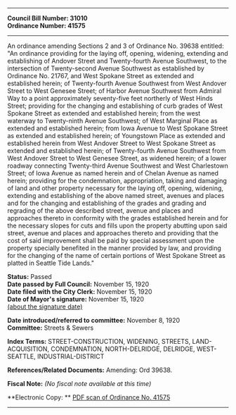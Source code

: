 * * * * *  
  
**Council Bill Number: [](#h0)[](#h2)31010**   
**Ordinance Number: 41575**  
  
* * * * *  
  
An ordinance amending Sections 2 and 3 of Ordinance No. 39638 entitled: "An ordinance providing for the laying off, opening, widening, extending and establishing of Andover Street and Twenty-fourth Avenue Southwest, to the intersection of Twenty-second Avenue Southwest as established by Ordinance No. 21767, and West Spokane Street as extended and established herein; of Twenty-fourth Avenue Southwest from West Andover Street to West Genesee Street; of Harbor Avenue Southwest from Admiral Way to a point approximately seventy-five feet northerly of West Hinds Street; providing for the changing and establishing of curb grades of West Spokane Street as extended and established herein; from the west waterway to Twenty-ninth Avenue Southwest; of West Marginal Place as extended and established herein; from Iowa Avenue to West Spokane Street as extended and established herein; of Youngstown Place as extended and established herein from West Andover Street to West Spokane Street as extended and established herein; of Twenty-fourth Avenue Southwest from West Andover Street to West Genesee Street, as widened herein; of a lower roadway connecting Twenty-third Avenue Southwest and West Charlestown Street; of Iowa Avenue as named herein and of Chelan Avenue as named herein; providing for the condemnation, appropriation, taking and damaging of land and other property necessary for the laying off, opening, widening, extending and establishing of the above named street, avenues and places and for the changing and establishing of the grades and grading and regrading of the above described street, avenue and places and approaches thereto in conformity with the grades established herein and for the necessary slopes for cuts and fills upon the property abutting upon said street, avenue and places and approaches thereto and providing that the cost of said improvement shall be paid by special assessment upon the property specially benefited in the manner provided by law, and providing for the changing of the name of certain portions of West Spokane Street as platted in Seattle Tide Lands."  
  
**Status:** Passed   
**Date passed by Full Council:** November 15, 1920   
**Date filed with the City Clerk:** November 15, 1920   
**Date of Mayor's signature:** November 15, 1920   
[(about the signature date)](/~public/approvaldate.htm)   
  
  
**Date introduced/referred to committee:** November 8, 1920   
**Committee:** Streets & Sewers   
  
**Index Terms:** STREET-CONSTRUCTION, WIDENING, STREETS, LAND-ACQUISITION, CONDEMNATION, NORTH-DELRIDGE, DELRIDGE, WEST-SEATTLE, INDUSTRIAL-DISTRICT  
  
**References/Related Documents:** Amending: Ord 39638.  
  
**Fiscal Note:** *(No fiscal note available at this time)*  
  
**Electronic Copy: ** [PDF scan of Ordinance No. 41575](/~archives/Ordinances/Ord_41575.pdf)  
  
* * * * *  
